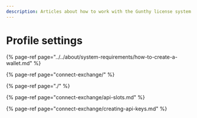```yaml
---
description: Articles about how to work with the Gunthy license system.
---
```


# Profile settings



{% page-ref page="../../about/system-requirements/how-to-create-a-wallet.md" %}

{% page-ref page="connect-exchange/" %}

{% page-ref page="./" %}

{% page-ref page="connect-exchange/api-slots.md" %}

{% page-ref page="connect-exchange/creating-api-keys.md" %}

